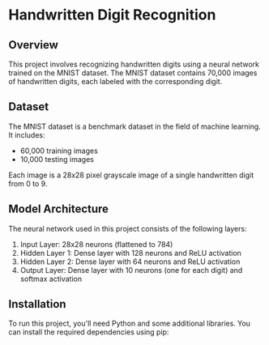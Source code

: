 # Handwritten Digit Recognition

## Overview
This project involves recognizing handwritten digits using a neural network trained on the MNIST dataset. The MNIST dataset contains 70,000 images of handwritten digits, each labeled with the corresponding digit.

## Dataset
The MNIST dataset is a benchmark dataset in the field of machine learning. It includes:
- 60,000 training images
- 10,000 testing images

Each image is a 28x28 pixel grayscale image of a single handwritten digit from 0 to 9.

## Model Architecture
The neural network used in this project consists of the following layers:
1. Input Layer: 28x28 neurons (flattened to 784)
2. Hidden Layer 1: Dense layer with 128 neurons and ReLU activation
3. Hidden Layer 2: Dense layer with 64 neurons and ReLU activation
4. Output Layer: Dense layer with 10 neurons (one for each digit) and softmax activation

## Installation
To run this project, you'll need Python and some additional libraries. You can install the required dependencies using pip:
